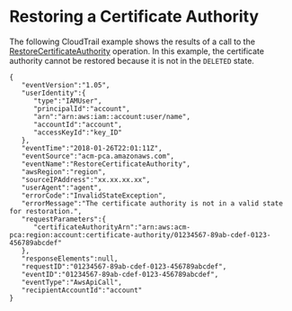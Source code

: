 # Restoring a Certificate Authority<a name="CT-RestoreCA"></a>

The following CloudTrail example shows the results of a call to the [RestoreCertificateAuthority](https://docs.aws.amazon.com/acm-pca/latest/APIReference/API_RestoreCertificateAuthority.html) operation\. In this example, the certificate authority cannot be restored because it is not in the `DELETED` state\. 

```
{
   "eventVersion":"1.05",
   "userIdentity":{
      "type":"IAMUser",
      "principalId":"account",
      "arn":"arn:aws:iam::account:user/name",
      "accountId":"account",
      "accessKeyId":"key_ID"
   },
   "eventTime":"2018-01-26T22:01:11Z",
   "eventSource":"acm-pca.amazonaws.com",
   "eventName":"RestoreCertificateAuthority",
   "awsRegion":"region",
   "sourceIPAddress":"xx.xx.xx.xx",
   "userAgent":"agent",
   "errorCode":"InvalidStateException",
   "errorMessage":"The certificate authority is not in a valid state for restoration.",
   "requestParameters":{
      "certificateAuthorityArn":"arn:aws:acm-pca:region:account:certificate-authority/01234567-89ab-cdef-0123-456789abcdef"
   },
   "responseElements":null,
   "requestID":"01234567-89ab-cdef-0123-456789abcdef",
   "eventID":"01234567-89ab-cdef-0123-456789abcdef",
   "eventType":"AwsApiCall",
   "recipientAccountId":"account"
}
```